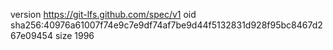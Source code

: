 version https://git-lfs.github.com/spec/v1
oid sha256:40976a61007f74e9c7e9df74af7be9d44f5132831d928f95bc8467d267e09454
size 1996
